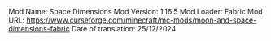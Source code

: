 Mod Name: Space Dimensions
Mod Version: 1.16.5
Mod Loader: Fabric
Mod URL: https://www.curseforge.com/minecraft/mc-mods/moon-and-space-dimensions-fabric
Date of translation: 25/12/2024